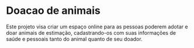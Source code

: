 # Doacao de animais
Este projeto visa criar um espaço online para as pessoas poderem adotar e doar animais de estimação, cadastrando-os com suas informações de saúde e pessoais tanto do animal quanto de seu doador.
